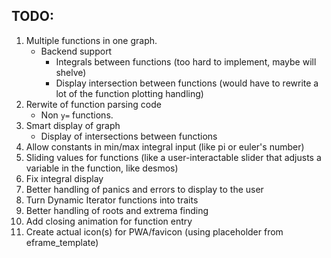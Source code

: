 ## TODO:
1. Multiple functions in one graph.
	- Backend support
		- Integrals between functions (too hard to implement, maybe will shelve)
		- Display intersection between functions (would have to rewrite a lot of the function plotting handling)
2. Rerwite of function parsing code
	- Non `y=` functions.
3. Smart display of graph
	- Display of intersections between functions
4. Allow constants in min/max integral input (like pi or euler's number)
5. Sliding values for functions (like a user-interactable slider that adjusts a variable in the function, like desmos)
6. Fix integral display
7. Better handling of panics and errors to display to the user
8. Turn Dynamic Iterator functions into traits
9. Better handling of roots and extrema finding
10. Add closing animation for function entry
11. Create actual icon(s) for PWA/favicon (using placeholder from eframe_template)
